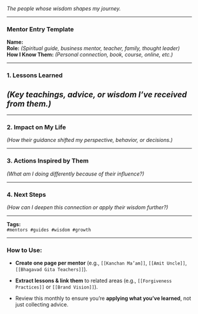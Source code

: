  _The people whose wisdom shapes my journey._

---

### **Mentor Entry Template**

**Name:**  
**Role:** _(Spiritual guide, business mentor, teacher, family, thought leader)_  
**How I Know Them:** _(Personal connection, book, course, online, etc.)_

---

### **1. Lessons Learned**

## _(Key teachings, advice, or wisdom I’ve received from them.)_

---

### **2. Impact on My Life**

_(How their guidance shifted my perspective, behavior, or decisions.)_

---

### **3. Actions Inspired by Them**

_(What am I doing differently because of their influence?)_

---

### **4. Next Steps**

_(How can I deepen this connection or apply their wisdom further?)_

---

**Tags:**  
`#mentors #guides #wisdom #growth`

---

### **How to Use:**

- **Create one page per mentor** (e.g., `[[Kanchan Ma’am]]`, `[[Amit Uncle]]`, `[[Bhagavad Gita Teachers]]`).
    
- **Extract lessons & link them** to related areas (e.g., `[[Forgiveness Practices]]` or `[[Brand Vision]]`).
    
- Review this monthly to ensure you’re **applying what you’ve learned**, not just collecting advice.